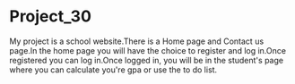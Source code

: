 # Project_30
My project is a school website.There is a Home page and Contact us page.In the home page you will have the choice to register and log in.Once registered you can log in.Once logged in, you will be in the student's page where you can calculate you're gpa or use the to do list.